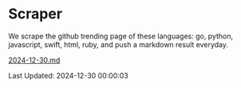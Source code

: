 # Scraper

We scrape the github trending page of these languages: go, python, javascript, swift, html, ruby, and push a markdown result everyday.

[2024-12-30.md](https://github.com/henson/Scraper/blob/master/2024-12-30.md)

Last Updated: 2024-12-30 00:00:03
